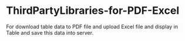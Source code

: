 # ThirdPartyLibraries-for-PDF-Excel
For download table data to PDF file and upload Excel file and display in Table and save this data into server.
